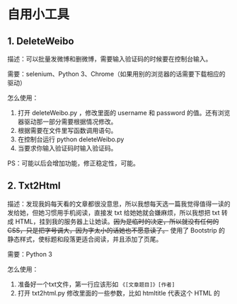 # 自用小工具
## 1. DeleteWeibo
描述：可以批量发微博和删微博，需要输入验证码的时候要在控制台输入。

需要：selenium、Python 3、Chrome（如果用别的浏览器的话需要下载相应的驱动）

怎么使用：
1. 打开 deleteWeibo.py ，修改里面的 username 和 password 的值。还有浏览器驱动那一部分需要根据情况修改。
2. 根据需要在文件里写函数调用语句。
2. 在控制台运行 python deleteWeibo.py
3. 当要求你输入验证码时输入验证码。

PS：可能以后会增加功能，修正稳定性，可能。
## 2. Txt2Html
描述：发现我妈每天看的文章都很没意思，所以我想每天选一篇我觉得值得一读的发给她，但她习惯用手机阅读，直接发 txt 给她她就会嫌麻烦，所以我想把 txt 转成 HTML，挂到我的服务器上让她读。~~因为是临时的决定，所以就没有任何的 CSS，只是把字号调大，因为字太小的话她也不愿意读了。~~ 使用了 Bootstrip 的静态样式，使标题和段落更适合阅读，并且添加了页尾。

需要：Python 3

怎么使用：
1. 准备好一个txt文件，第一行应该形如 `《[文章题目]》[作者]`
2. 打开 txt2html.py 修改里面的一些参数，比如 htmltitle 代表这个 HTML 的 <title>。
3.  `python txt2html.py [txt文件]` 
4. 检查生成的 HTML 文件，文件名为文章标题。

PS：可能以后会增加~~好看的~~更多的样式和功能，可能。
## 3. SinaBlogCrawler
描述：突然怀念起当年扒偶像博客的时光，所以写了个爬虫扒许嵩的博客，不过他已经好多年没写过博客了。

需要：Python 3

怎么使用：
1. 打开你想爬取的某个博客里最新的一篇博文，复制这篇博文的链接。
2. 将vae_blog.py里的`start`变量的值改为某篇博文的链接，这篇博文之前发布的全部博文都将保存到txt文件里。

PS：虽然名字叫vae_blog.py，其实谁的博文都能爬哈哈。

## 4. MorseTransform
描述：支持中文的莫斯电码互换工具，之前就想写了一直拖着没写。

需要： Python 3

怎么使用：
1. Morse.py 里分为两部分，前半部分为输入字符转换成摩斯电码，后半部分为将摩斯电码再转换成可读字符。
2. 按需使用这两部分。

PS：很晚了，下次闲了再修饰吧，反正功能是实现了。

## 5. text2pic
描述：将文本文档转成适合手机阅读的图片。

需要： Python 3

怎么使用：
1. 修改里面的字体文件地址、fontSize、lineSpace（行间距）、indent（段前缩进几个字符）的值。默认左侧空出两个字符的距离，上方空出一个字符+一个行间距的距离。
2. 修改需要转换的txt文档的地址，运行这个 py 文件。

PS：默认灰色底黑色字，或许以后会在背景加好看的图。
